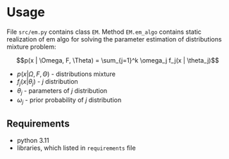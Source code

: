 # Usage

File `src/em.py` contains class `EM`.
Method `EM.em_algo` contains static realization of em algo for solving the parameter estimation of distributions mixture problem:

$$p(x | \Omega, F, \Theta) = \sum_{j=1}^k \omega_j f_j(x | \theta_j)$$

- $p(x | \Omega, F, \Theta)$ - distributions mixture
- $f_j(x | \theta_j)$ - $j$ distribution
- $\theta_j$ - parameters of $j$ distribution
- $\omega_j$ - prior probability of $j$ distribution

## Requirements
- python 3.11
- libraries, which listed in `requirements` file
